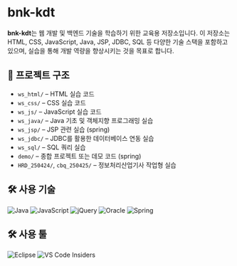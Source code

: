 # bnk-kdt

**bnk-kdt**는 웹 개발 및 백엔드 기술을 학습하기 위한 교육용 저장소입니다. 이 저장소는 HTML, CSS, JavaScript, Java, JSP, JDBC, SQL 등 다양한 기술 스택을 포함하고 있으며, 실습을 통해 개발 역량을 향상시키는 것을 목표로 합니다.

## 📁 프로젝트 구조

- `ws_html/` – HTML 실습 코드  
- `ws_css/` – CSS 실습 코드  
- `ws_js/` – JavaScript 실습 코드
- `ws_java/` – Java 기초 및 객체지향 프로그래밍 실습  
- `ws_jsp/` – JSP 관련 실습 (spring)
- `ws_jdbc/` – JDBC를 활용한 데이터베이스 연동 실습  
- `ws_sql/` – SQL 쿼리 실습  
- `demo/` – 종합 프로젝트 또는 데모 코드 (spring)
- `HRD_250424/`, `cbq_250425/` – 정보처리산업기사 작업형 실습

## 🛠 사용 기술
![Java](https://img.shields.io/badge/java-%23ED8B00.svg?style=for-the-badge&logo=openjdk&logoColor=white)
![JavaScript](https://img.shields.io/badge/javascript-%23323330.svg?style=for-the-badge&logo=javascript&logoColor=%23F7DF1E)
![jQuery](https://img.shields.io/badge/jquery-%230769AD.svg?style=for-the-badge&logo=jquery&logoColor=white)
![Oracle](https://img.shields.io/badge/Oracle-F80000?style=for-the-badge&logo=oracle&logoColor=white)
![Spring](https://img.shields.io/badge/spring-%236DB33F.svg?style=for-the-badge&logo=spring&logoColor=white)

## 🛠 사용 툴
![Eclipse](https://img.shields.io/badge/Eclipse-FE7A16.svg?style=for-the-badge&logo=Eclipse&logoColor=white)
![VS Code Insiders](https://img.shields.io/badge/VS%20Code%20Insiders-35b393.svg?style=for-the-badge&logo=visual-studio-code&logoColor=white)
